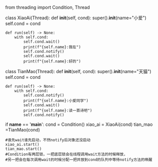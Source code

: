 from threading import Condition, Thread


class XiaoAi(Thread):
	def __init__(self, cond):
		super().__init__(name="小爱")
		self.cond = cond
	
	def run(self) -> None:
		with self.cond:
			self.cond.wait()
			print(f"{self.name}:我在")
			self.cond.notify()
			self.cond.wait()
			print(f"{self.name}:好的")


class TianMao(Thread):
	def __init__(self, cond):
		super().__init__(name="天猫")
		self.cond = cond
	
	def run(self) -> None:
		with self.cond:
			self.cond.notify()
			print(f"{self.name}:小爱同学")
			self.cond.wait()
			print(f"{self.name}:读一首诗吧")
			self.cond.notify()
			
if __name__ == '__main__':
	cond = Condition()
	xiao_ai = XiaoAi(cond)
	tian_mao =TianMao(cond)
	
	#谁先wait谁先启动，不然notify后对象还没启动
	xiao_ai.start()
	tian_mao.start()
	#Condition有两层锁，一把底层锁会在线程调用wait方法的时候释放，
	#另一把会在每次调用wait的时候分配一把并放到cond的队列中等待notify方法的唤醒
